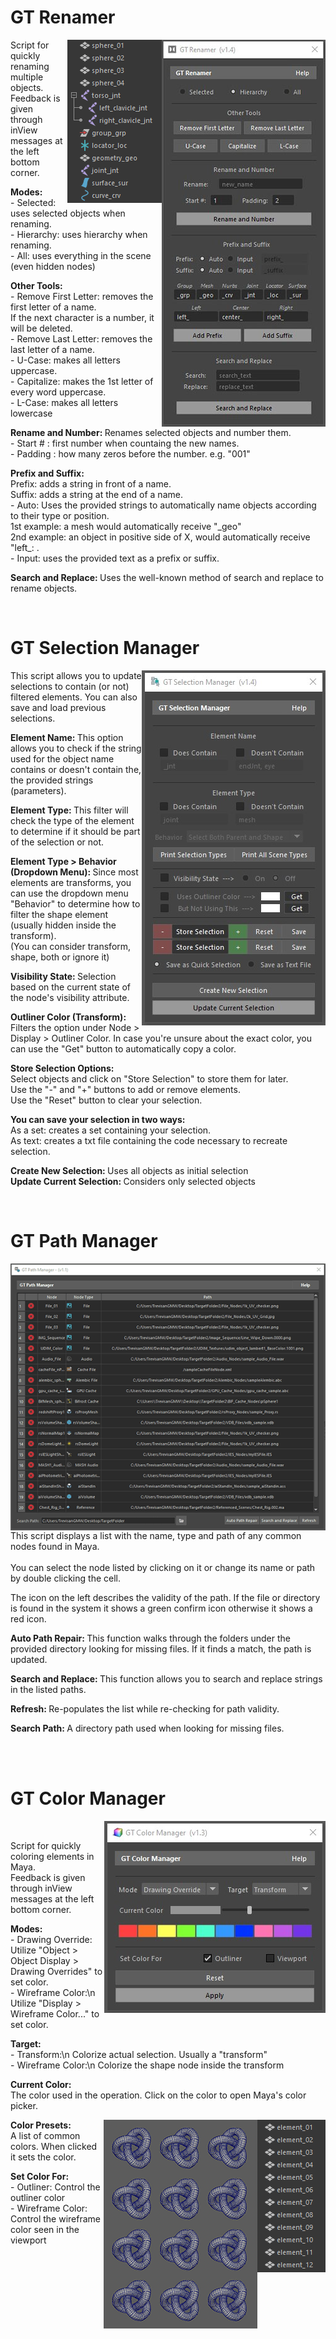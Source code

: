 <!-- GT Tools Docs -->


<body>

<p></p>
<!-- GT Renamer -->
<div>
<h1> GT Renamer </h1>
<img src="./media/gt_renamer.jpg" align="right"
     alt="GT Renamer GUI">
<img src="./media/gt_renamer_sample.gif" align="right"
     alt="GT Renamer Sample">

<p>Script for quickly renaming multiple objects.<br>Feedback is given through inView messages at the left bottom corner.</p>

<p><b>Modes: </b><br>- Selected: uses selected objects when renaming.<br>- Hierarchy: uses hierarchy when renaming.<br>- All: uses everything in the scene (even hidden nodes)</p>

<p><b>Other Tools: </b><br>- Remove First Letter: removes the first letter of a name.<br>If the next character is a number, it will be deleted.<br>- Remove Last Letter: removes the last letter of a name.<br>- U-Case: makes all letters uppercase.<br>- Capitalize: makes the 1st letter of every word uppercase.<br>- L-Case: makes all letters lowercase</p>

<p><b>Rename and Number: </b>Renames selected objects and number them.<br>- Start # : first number when countaing the new names.<br>- Padding : how many zeros before the number. e.g. "001"</p>

<p><b>Prefix and Suffix: </b><br>Prefix: adds a string in front of a name.<br>Suffix: adds a string at the end of a name.<br> - Auto: Uses the provided strings to automatically name objects according to their type or position.<br>1st example: a mesh would automatically receive "_geo"<br>2nd example: an object in positive side of X, would automatically receive "left_: .<br> - Input: uses the provided text as a prefix or suffix.</p>

<p><b>Search and Replace: </b>Uses the well-known method of search and replace to rename objects.</p>
<br>
</div>

<!-- GT Selection Manager-->
<div>
<h1> GT Selection Manager </h1>
<img src="./media/gt_selection_manager.jpg" align="right"
     alt="GT Selection Manager GUI">

<p>This script allows you to update selections to contain (or not) filtered elements. You can also save and load previous selections.</p>	 
<p><b>Element Name: </b>This option allows you to check if the string used for the object name contains or doesn't contain the, the provided strings (parameters).</p>
<p><b>Element Type:  </b>This filter will check the type of the element to determine if it should be part of the selection or not.</p>
<p><b>Element Type > Behavior (Dropdown Menu): </b>Since most elements are transforms, you can use the dropdown menu "Behavior" to determine how to filter the shape element (usually hidden inside the transform). <br>(You can consider transform, shape, both or ignore it)</p>

<p><b>Visibility State: </b>Selection based on the current state of the node's visibility attribute.</p>

<p><b>Outliner Color (Transform): </b>Filters the option under Node > Display > Outliner Color. In case you're unsure about the exact color, you can use the "Get" button to automatically copy a color.</p>

<p><b>Store Selection Options: </b><br>Select objects and click on "Store Selection" to store them for later.<br>Use the "-" and "+" buttons to add or remove elements.<br>Use the "Reset" button to clear your selection.</p>

<p><b>You can save your selection in two ways: </b><br>As a set: creates a set containing your selection.<br> As text: creates a txt file containing  the code necessary to recreate selection.</p>

<p><b>Create New Selection: </b>Uses all objects as initial selection<br><b>Update Current Selection: </b>Considers only selected objects</p>
<br>
</div>

<!-- GT Path Manager -->
<div>
<h1> GT Path Manager </h1>
<img src="./media/gt_path_manager.gif" align="right"
     alt="GT Path Manager GUI">
	 
<p>This script displays a list with the name, type and path of any common nodes found in Maya.<br><br>You can select the node listed by clicking on it or change its name or path by double clicking the cell.

The icon on the left describes the validity of the path. If the file or directory is found in the system it shows a green confirm icon otherwise it shows a red icon.</p>


<p><b>Auto Path Repair: </b>This function walks through the folders under the provided directory looking for missing files. If it finds a match, the path is updated.</p>


<p><b>Search and Replace: </b>This function allows you to search and replace strings in the listed paths.</p>

<p><b>Refresh: </b>Re-populates the list while re-checking for path validity.</p>

<p><b>Search Path: </b>A directory path used when looking for missing files.</p>
<br><br>
</div>

<!-- GT Color Manager -->
<div>
<h1> GT Color Manager </h1>


<img src="./media/gt_color_manager.jpg" style="float: right;"
     alt="GT Path Manager GUI"><br>


<p>Script for quickly coloring elements in Maya.<br>Feedback is given through inView messages at the left bottom corner.</p>

<p><b>Modes: </b><br>- Drawing Override: Utilize "Object > Object Display > Drawing Overrides" to set color.<br>- Wireframe Color:\n  Utilize "Display > Wireframe Color..." to set color.</p>

<p><b>Target: </b><br>- Transform:\n  Colorize actual selection. Usually a "transform"<br>- Wireframe Color:\n  Colorize the shape node inside the transform</p>

<p><b>Current Color: </b><br>The color used in the operation. Click on the color to open Maya's color picker.</p>

<img src="./media/gt_color_manager_sample_a.gif" style="float: right;"
	 alt="GT Path Manager Sample A">
<img src="./media/gt_color_manager_sample_b.gif" style="float: right;"
	 alt="GT Path Manager Sample B">

<p><b>Color Presets: </b><br>A list of common colors. When clicked it sets the color.</p>


<p><b>Set Color For: </b><br>- Outliner:  Control the outliner color
<br>- Wireframe Color:  Control the wireframe color seen in the viewport</p>


</div>

</body>
